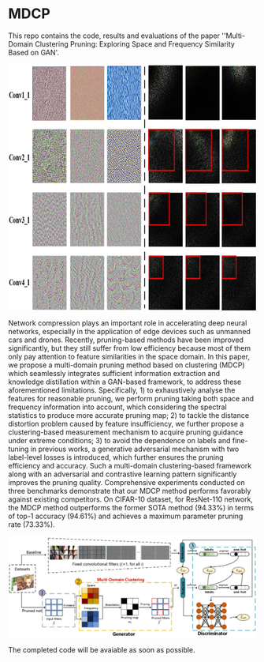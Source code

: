 # MDCP

This repo contains the code, results and evaluations of the paper ''Multi-Domain Clustering Pruning: Exploring Space and Frequency Similarity
Based on GAN'.

<img src="https://github.com/Oliiveralien/MDCP/blob/main/figs/teaser.jpeg" width="800" height="500" alt="抖音小程序"/><br/>

Network compression plays an important role in accelerating deep neural networks, especially in the application of edge devices such as unmanned cars and drones. Recently, pruning-based methods have been improved significantly, but they still suffer from low efficiency because most of them only pay attention to feature similarities in the space domain. In this paper, we propose a multi-domain pruning method based on clustering (MDCP) which seamlessly integrates sufficient information extraction and knowledge distillation within a GAN-based framework, to address these aforementioned limitations.
Specifically, 1) to exhaustively analyse the features for reasonable pruning, we perform pruning taking both space and frequency information into account, which considering the spectral statistics to produce more accurate pruning map; 2) to tackle the distance distortion problem caused by feature insufficiency, we further propose a clustering-based measurement mechanism to acquire pruning guidance under extreme conditions; 3) to avoid the dependence on labels and fine-tuning in previous works, a generative adversarial mechanism with two label-level losses is introduced, which further ensures the pruning efficiency and accuracy. Such a multi-domain clustering-based framework along with an adversarial and contrastive learning pattern significantly improves the pruning quality. Comprehensive experiments conducted on three benchmarks demonstrate that our MDCP method performs favorably against existing competitors. On CIFAR-10 dataset, for ResNet-110 network, the MDCP method outperforms the former SOTA method (94.33%) in terms of top-1 accuracy (94.61%) and achieves a maximum parameter pruning rate (73.33%). 

![All text](https://github.com/Oliiveralien/MDCP/blob/main/figs/model.jpeg)

The completed code will be avaiable as soon as possible.
